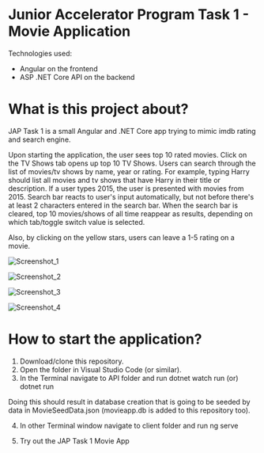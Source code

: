 # Junior Accelerator Program Task 1 - Movie Application

Technologies used:
 - Angular on the frontend
 - ASP .NET Core API on the backend

# What is this project about?

JAP Task 1 is a small Angular and .NET Core app trying to mimic imdb rating and search engine.

Upon starting the application, the user sees top 10 rated movies. Click on the TV Shows tab opens up top 10 TV Shows. Users can search through the list of movies/tv shows by name, year or rating. For example, typing Harry should list all movies and tv shows that have Harry in their title or description. If a user types 2015, the user is presented with movies from 2015. Search bar reacts to user's input automatically, but not before there's at least 2 characters entered in the search bar. When the search bar is cleared, top 10 movies/shows of all time reappear as results, depending on which tab/toggle switch value is selected.


Also, by clicking on the yellow stars, users can leave a 1-5 rating on a movie. 



![Screenshot_1](https://user-images.githubusercontent.com/89447689/132999618-eafe3f01-a636-4938-a79f-04e2389579b0.png)

![Screenshot_2](https://user-images.githubusercontent.com/89447689/132999674-352e5e5e-3e70-489e-a2b0-48cfc4d60451.png)


![Screenshot_3](https://user-images.githubusercontent.com/89447689/132999705-25b901bd-fe8d-4097-8f6c-f291c7e17f5c.png)


![Screenshot_4](https://user-images.githubusercontent.com/89447689/132999708-a5f0bf3c-c6c2-422a-8b6c-aae60f1bb73d.png)

# How to start the application?

1. Download/clone this repository.
2. Open the folder in Visual Studio Code (or similar).
3. In the Terminal navigate to API folder and run
dotnet watch run (or) dotnet run

Doing this should result in database creation that is going to be seeded by data in MovieSeedData.json (movieapp.db is added to this repository too).

4. In other Terminal window navigate to client folder and run
ng serve

5. Try out the JAP Task 1 Movie App



